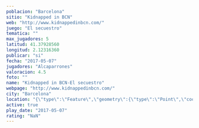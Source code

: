 ```yaml
---
poblacion: "Barcelona"
sitio: "Kidnapped in BCN"
web: "http://www.kidnappedinbcn.com/"
juego: "El secuestro"
tematica: ""
max_jugadores: 5
latitud: 41.37928560
longitud: 2.12316360
publicar: "si"
fecha: "2017-05-07"
jugadores: "Alcaparrones"
valoracion: 4.5
foto: ""
name: "Kidnapped in BCN-El secuestro"
webpage: "http://www.kidnappedinbcn.com/"
city: "Barcelona"
location: "{\"type\":\"Feature\",\"geometry\":{\"type\":\"Point\",\"coordinates\":[2.1231636,41.3792856]}}"
active: true
play_date: "2017-05-07"
rating: "NaN"
---
```

